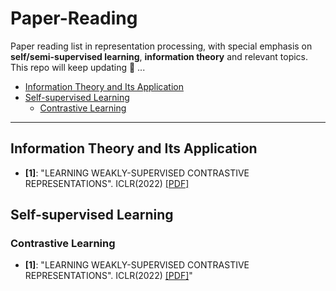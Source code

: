 ﻿# Paper-Reading
Paper reading list in representation processing, with special emphasis on **self/semi-supervised learning**, **information theory** and relevant topics. This repo will keep updating 🤗 ...

- [Information Theory and Its Application](#Information-Theory-and-Its-Application)
- [Self-supervised Learning](#Self-supervised-learning)
  - [Contrastive Learning](#Contrastive-Learning)


***

## Information Theory and Its Application
* **[1]**: "LEARNING WEAKLY-SUPERVISED CONTRASTIVE REPRESENTATIONS". ICLR(2022) [[PDF]](https://openreview.net/pdf?id=MSwEFaztwkE)

## Self-supervised Learning
### Contrastive Learning
* **[1]**: "LEARNING WEAKLY-SUPERVISED CONTRASTIVE REPRESENTATIONS". ICLR(2022) [[PDF]](https://openreview.net/pdf?id=MSwEFaztwkE)"
